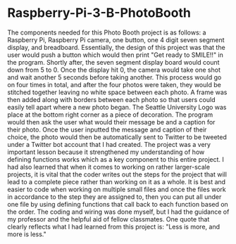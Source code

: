 # Raspberry-Pi-3-B-PhotoBooth
The components needed for this Photo Booth project is as follows: a Raspberry Pi, Raspberry Pi camera, one button, one 4 digit seven segment display, and 
breadboard. Essentially, the design of this project was that the user would push a button which would then print "Get ready to SMILE!!" in the program.
Shortly after, the seven segment display board would count down from 5 to 0. Once the display hit 0, the camera would take one shot and wait another 5 
seconds before taking another. This process would go on four times in total, and after the four photos were taken, they would be stitched together leaving 
no white space between each photo. A frame was then added along with borders between each photo so that users could easily tell apart where a new photo 
began. The Seattle University Logo was place at the bottom right corner as a piece of decoration. The program would then ask the user what would their 
message be and a caption for their photo. Once the user inputted the message and caption of their choice, the photo would then be automatically sent to 
Twitter to be tweeted under a Twitter bot account that I had created. The project was a very important lesson because it strengthened my understanding of
how defining functions works which as a key component to this entire project. I had also learned that when it comes to working on rather larger-scale 
projects, it is vital that the coder writes out the steps for the project that will lead to a complete piece rather than working on it as a whole. It is 
best and easier to code when working on multiple small files and once the files work in accordance to the step they are assigned to, then you can put all 
under one file by using defining functions that call back to each function based on the order. The coding and wiring was done myself, but I had the 
guidance of my professor and the helpful aid of fellow classmates. One quote that clearly reflects what I had learned from this project is: 
"Less is more, and more is less."

